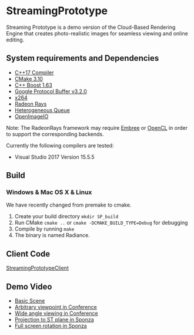 # StreamingPrototype
Streaming Prototype is a demo version of the Cloud-Based Rendering Engine that creates photo-realistic images for seamless viewing and online editing.

## System requirements and Dependencies

- [C++17 Compiler](http://en.cppreference.com/w/cpp/compiler_support)
- [CMake 3.10](https://cmake.org/)
- [C++ Boost 1.63](http://www.boost.org/)
- [Google Protocol Buffer v3.2.0](https://github.com/google/protobuf)
- [x264](http://www.videolan.org/developers/x264.html)
- [Radeon Rays](https://github.com/GPUOpen-LibrariesAndSDKs/RadeonRays_SDK)
- [Heterogeneous Queue](https://github.com/KaoCC/HeterogeneousQueue)
- [OpenImageIO](https://sites.google.com/site/openimageio/home)

Note: The RadeonRays framework may require [Embree](https://embree.github.io/) or [OpenCL](https://software.intel.com/en-us/intel-opencl) in order to support the corresponding backends.

Currently the following compilers are tested:

- Visual Studio 2017 Version 15.5.5

## Build

### Windows & Mac OS X & Linux

We have recently changed from premake to cmake.

1. Create your build directory `mkdir SP_build`
2. Run CMake `cmake ..` or `cmake -DCMAKE_BUILD_TYPE=Debug` for debugging
3. Compile by running `make`
4. The binary is named Radiance.


## Client Code

[StreamingPrototypeClient](https://github.com/lctseng/StreamingPrototypeClient)

## Demo Video

- [Basic Scene](https://youtu.be/lMdvIzpLWpQ)
- [Arbitrary viewpoint in Conference](https://youtu.be/RelNG831QU0)
- [Wide angle viewing in Conference ](https://youtu.be/JWcialjxyy4)
- [Projection to ST plane in Sponza](https://youtu.be/JtGV25Jj2x8)
- [Full screen rotation in Sponza](https://youtu.be/XTZMCKUFCxA)

